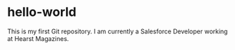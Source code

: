 # hello-world
This is my first Git repository.
I am currently a Salesforce Developer working at Hearst Magazines.
